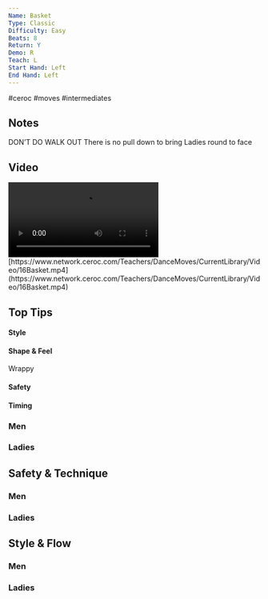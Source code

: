 ```yaml
---
Name: Basket
Type: Classic
Difficulty: Easy
Beats: 8
Return: Y
Demo: R
Teach: L
Start Hand: Left
End Hand: Left
---
```


#ceroc #moves #intermediates
## Notes
DON’T DO WALK OUT
There is no pull down to bring Ladies round to face

## Video
<video controls>
    <source src="https://www.network.ceroc.com/Teachers/DanceMoves/CurrentLibrary/Video/16Basket.mp4" type="video/mp4">
    
</video>
[https://www.network.ceroc.com/Teachers/DanceMoves/CurrentLibrary/Video/16Basket.mp4](https://www.network.ceroc.com/Teachers/DanceMoves/CurrentLibrary/Video/16Basket.mp4)


## Top Tips

#### Style


#### Shape & Feel
Wrappy

#### Safety


#### Timing


### Men

### Ladies

## Safety & Technique
### Men

### Ladies

## Style & Flow


### Men

### Ladies


